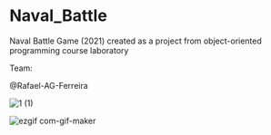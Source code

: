 # Naval_Battle
Naval Battle Game (2021) created as a project from object-oriented programming course laboratory

Team:

@Rafael-AG-Ferreira


![1 (1)](https://github.com/Rafael-AG-Ferreira/Naval_Battle/assets/139395550/2a31bf5c-ad7d-4341-9ea7-045c01387376)


![ezgif com-gif-maker](https://github.com/Rafael-AG-Ferreira/Naval_Battle/assets/139395550/506bdf17-fecc-4fb4-8d8d-a7b7fda29da0)
